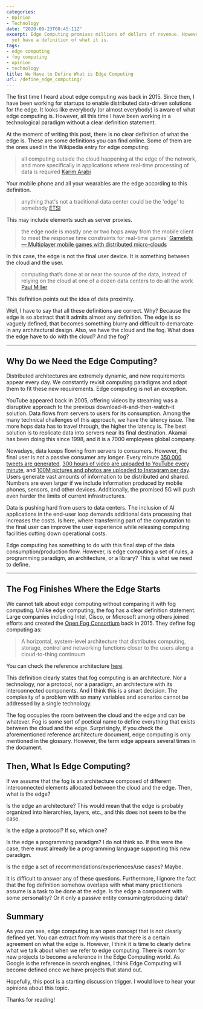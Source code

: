 ```yaml
---
categories:
- Opinion
- Technology
date: "2020-09-23T08:45:11Z"
excerpt: Edge Computing promises millions of dollars of revenue. However, we do not
  yet have a definition of what it is.
tags:
- edge computing
- fog computing
- opinion
- technology
title: We Have to Define What is Edge Computing
url: /define_edge_computing/
---
```

The first time I heard about edge computing was back in 2015. Since then, I have been working for startups to enable
distributed data-driven solutions for the edge. It looks like everybody (or almost everybody) is aware of what edge
computing is. However, all this time I have been working in a technological paradigm without a clear definition
statement.

At the moment of writing this post, there is no clear definition of what the edge is. These are some definitions you can
find online. Some of them are the ones used in the Wikipedia entry for edge computing.

> all computing outside the cloud happening at the edge of the network, and more specifically in applications where
real-time processing of data is required
> [Karim Arabi](http://www2.dac.com/events/videoarchive.aspx?confid=170&filter=keynote&id=170-103--0&#video)

Your mobile phone and all your wearables are the edge according to this definition.

> anything that's not a traditional data center could be the 'edge' to somebody
> [ETSI](https://www.etsi.org/newsroom/blogs/entry/what-is-edge)

This may include elements such as server proxies.

> the edge node is mostly one or two hops away from the mobile client to meet the response time constraints for
real-time games'
> [Gamelets — Multiplayer mobile games with distributed micro-clouds](https://doi.org/10.1109%2FICMU.2014.6799051)

In this case, the edge is not the final user device. It is something between the cloud and the user.

> computing that’s done at or near the source of the data, instead of relying on the cloud at one of a dozen data
centers to do all the work
> [Paul
Miller](https://www.theverge.com/circuitbreaker/2018/5/7/17327584/edge-computing-cloud-google-microsoft-apple-amazon)

This definition points out the idea of data proximity.

Well, I have to say that all these definitions are correct. Why? Because the edge is so abstract that it admits almost
any definition. The edge is so vaguely defined, that becomes something blurry and difficult to demarcate in any
architectural design. Also, we have the cloud and the fog. What does the edge have to do with the cloud? And the fog?

---

## Why Do we Need the Edge Computing?

Distributed architectures are extremely dynamic, and new requirements appear every day. We constantly revisit computing
paradigms and adapt them to fit these new requirements. Edge computing is not an exception.

YouTube appeared back in 2005, offering videos by streaming was a disruptive approach to the previous
download-it-and-then-watch-it solution. Data flows from servers to users for its consumption. Among the many technical
challenges of this approach, we have the latency issue. The more hops data has to travel through, the higher the latency
is. The best solution is to replicate data into servers near its final destination. Akamai has been doing this since
1998, and it is a 7000 employees global company.

Nowadays, data keeps flowing from servers to consumers. However, the final user is not a passive consumer any longer.
Every minute [350,000 tweets are generated](https://www.dsayce.com/social-media/tweets-day/), [300 hours of video are
uploaded to YouTube every minute](https://merchdope.com/youtube-stats/), and [100M pictures and photos are uploaded to
Instagram per day](https://www.omnicoreagency.com/instagram-statistics/). Users generate vast amounts of information to
be distributed and shared. Numbers are even larger if we include information produced by mobile phones, sensors, and
other devices. Additionally, the promised 5G will push even harder the limits of current infrastructures.

Data is pushing hard from users to data centers. The inclusion of AI applications in the end-user loop demands
additional data processing that increases the costs. Is here, where transferring part of the computation to the final
user can improve the user experience while releasing computing facilities cutting down operational costs.

Edge computing has something to do with this final step of the data consumption/production flow. However, is edge
computing a set of rules, a programming paradigm, an architecture, or a library? This is what we need to define.

---

## The Fog Finishes Where the Edge Starts

We cannot talk about edge computing without comparing it with fog computing. Unlike edge computing, the fog has a clear
definition statement. Large companies including Intel, Cisco, or Microsoft among others joined efforts and created the
[Open Fog Consortium](https://www.iiconsortium.org) back in 2015. They define fog computing as:

> A horizontal, system-level architecture that distributes computing, storage, control and networking functions closer
to the users along a cloud-to-thing continuum

You can check the reference architecture
[here](https://www.iiconsortium.org/pdf/OpenFog_Reference_Architecture_2_09_17.pdf).

This definition clearly states that fog computing is an architecture. Nor a technology, nor a protocol, nor a paradigm,
an architecture with its interconnected components. And I think this is a smart decision. The complexity of a problem
with so many variables and scenarios cannot be addressed by a single technology.

The fog occupies the room between the cloud and the edge and can be whatever. Fog is some sort of poetical name to
define everything that exists between the cloud and the edge. Surprisingly, if you check the aforementioned reference
architecture document, edge computing is only mentioned in the glossary. However, the term edge appears several times in
the document.

## Then, What Is Edge Computing?

If we assume that the fog is an architecture composed of different interconnected elements allocated between the cloud
and the edge. Then, what is the edge?

Is the edge an architecture? This would mean that the edge is probably organized into hierarchies, layers, etc., and
this does not seem to be the case.

Is the edge a protocol? If so, which one?

Is the edge a programming paradigm? I do not think so. If this were the case, there must already be a programming
language supporting this new paradigm.

Is the edge a set of recommendations/experiences/use cases? Maybe.

It is difficult to answer any of these questions. Furthermore, I ignore the fact that the fog definition somehow
overlaps with what many practitioners assume is a task to be done at the edge. Is the edge a component with some
personality? Or it only a passive entity consuming/producing data?

## Summary

As you can see, edge computing is an open concept that is not clearly defined yet. You can extract from my words that
there is a certain agreement on what the edge is. However, I think it is time to clearly define what we talk about when
we refer to edge computing. There is room for new projects to become a reference in the Edge Computing world. As Google
is the reference in search engines, I think Edge Computing will become defined once we have projects that stand out.

Hopefully, this post is a starting discussion trigger. I would love to hear your opinions about this topic.

Thanks for reading!
